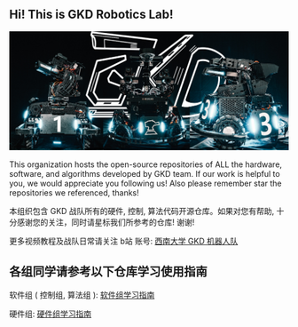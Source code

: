 ## Hi! This is GKD Robotics Lab!
![logo](./images/pagelogo.jpg)

This organization hosts the open-source repositories of ALL the hardware, software, and algorithms developed by GKD team.
If our work is helpful to you, we would appreciate you following us! Also please remember star the repositories we referenced, thanks!

本组织包含 GKD 战队所有的硬件, 控制, 算法代码开源仓库。如果对您有帮助, 十分感谢您的关注，同时请星标我们所参考的仓库! 谢谢!

更多视频教程及战队日常请关注 b站 账号: [西南大学 GKD 机器人队](https://space.bilibili.com/316407854?spm_id_from=333.337.0.0)

## 各组同学请参考以下仓库学习使用指南
软件组 ( 控制组, 算法组 ): [软件组学习指南](https://github.com/GKD-RM-Lab/GKD_SoftwareLearning)

硬件组: [硬件组学习指南](https://github.com/GKD-RM-Lab/GKD_HardwareLearning)
<!--

**Here are some ideas to get you started:**

🙋‍♀️ A short introduction - what is your organization all about?
🌈 Contribution guidelines - how can the community get involved?
👩‍💻 Useful resources - where can the community find your docs? Is there anything else the community should know?
🍿 Fun facts - what does your team eat for breakfast?
🧙 Remember, you can do mighty things with the power of [Markdown](https://docs.github.com/github/writing-on-github/getting-started-with-writing-and-formatting-on-github/basic-writing-and-formatting-syntax)
-->
